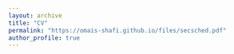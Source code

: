 ```yaml
---
layout: archive
title: "CV"
permalink: "https://omais-shafi.github.io/files/secsched.pdf"
author_profile: true
---
```

